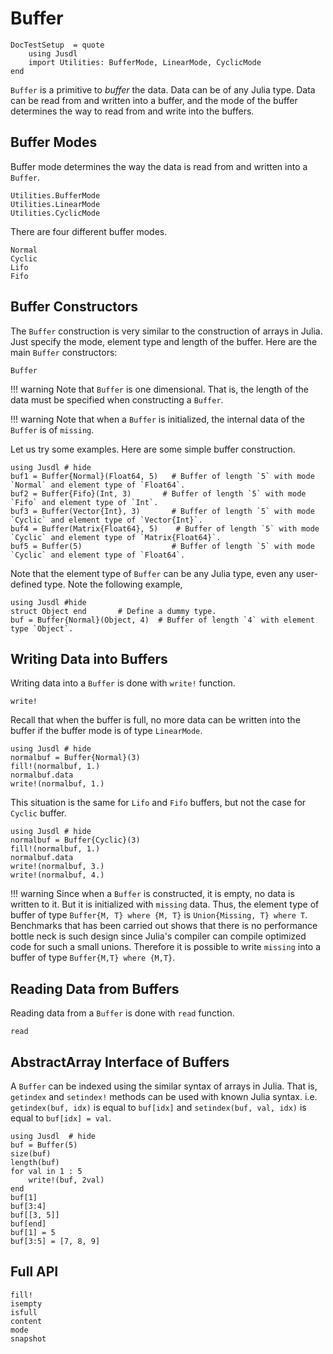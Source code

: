 # Buffer

```@meta
DocTestSetup  = quote
    using Jusdl
    import Utilities: BufferMode, LinearMode, CyclicMode
end
```

`Buffer` is a primitive to *buffer* the data. Data can be of any Julia type. Data can be read from and written into a buffer, and the mode of the buffer determines the way to read from and write into the buffers. 

## Buffer Modes 

Buffer mode determines the way the data is read from and written into a `Buffer`. 

```@docs 
Utilities.BufferMode 
Utilities.LinearMode 
Utilities.CyclicMode
``` 

There are four different buffer modes.

```@docs 
Normal
Cyclic
Lifo 
Fifo
```

## Buffer Constructors 

The `Buffer` construction is very similar to the construction of arrays in Julia. Just specify the mode, element type and length of the buffer. Here are the main `Buffer` constructors: 

```@docs 
Buffer
```

!!! warning 
    Note that `Buffer` is one dimensional. That is, the length of the data must be specified when constructing a `Buffer`. 

!!! warning 
    Note that when a `Buffer` is initialized, the internal data of the `Buffer` is of `missing`. 

Let us try some examples. Here are some simple buffer construction.
```@repl
using Jusdl # hide
buf1 = Buffer{Normal}(Float64, 5)   # Buffer of length `5` with mode `Normal` and element type of `Float64`. 
buf2 = Buffer{Fifo}(Int, 3)       # Buffer of length `5` with mode `Fifo` and element type of `Int`. 
buf3 = Buffer(Vector{Int}, 3)       # Buffer of length `5` with mode `Cyclic` and element type of `Vector{Int}`. 
buf4 = Buffer(Matrix{Float64}, 5)    # Buffer of length `5` with mode `Cyclic` and element type of `Matrix{Float64}`. 
buf5 = Buffer(5)                    # Buffer of length `5` with mode `Cyclic` and element type of `Float64`.
```
Note that the element type of `Buffer` can be any Julia type, even any user-defined type. Note the following example, 
```@repl 
using Jusdl #hide 
struct Object end       # Define a dummy type. 
buf = Buffer{Normal}(Object, 4)  # Buffer of length `4` with element type `Object`.
```

## Writing Data into Buffers 
Writing data into a `Buffer` is done with `write!` function.

```@docs
write!
```

Recall that when the buffer is full, no more data can be written into the buffer if the buffer mode is of type `LinearMode`. 

```@repl
using Jusdl # hide
normalbuf = Buffer{Normal}(3)
fill!(normalbuf, 1.)
normalbuf.data 
write!(normalbuf, 1.)
```
This situation is the same for `Lifo` and `Fifo` buffers, but not the case for `Cyclic` buffer. 
```@repl
using Jusdl # hide
normalbuf = Buffer{Cyclic}(3)
fill!(normalbuf, 1.)
normalbuf.data 
write!(normalbuf, 3.)
write!(normalbuf, 4.)
```

!!! warning 
    Since when a `Buffer` is constructed, it is empty, no data is written to it. But it is initialized with `missing` data. Thus, the element type of buffer of type `Buffer{M, T} where {M, T}` is `Union{Missing, T} where T`. Benchmarks that has been carried out shows that there is no performance bottle neck is such design since Julia's compiler can compile optimized code for such a small unions. Therefore it is possible to write `missing` into a buffer of type `Buffer{M,T} where {M,T}`.

## Reading Data from Buffers 
Reading data from a `Buffer` is done with `read` function.

```@docs 
read
```

## AbstractArray Interface of Buffers

A `Buffer` can be indexed using the similar syntax of arrays in Julia. That is, `getindex` and `setindex!` methods can be used with known Julia syntax. i.e. `getindex(buf, idx)` is equal to `buf[idx]` and `setindex(buf, val, idx)` is equal to `buf[idx] = val`.

```@repl
using Jusdl  # hide
buf = Buffer(5)
size(buf)
length(buf)
for val in 1 : 5 
    write!(buf, 2val)
end 
buf[1]
buf[3:4]
buf[[3, 5]]
buf[end]
buf[1] = 5 
buf[3:5] = [7, 8, 9]
```

## Full API
```@docs 
fill!
isempty
isfull
content
mode
snapshot
```
